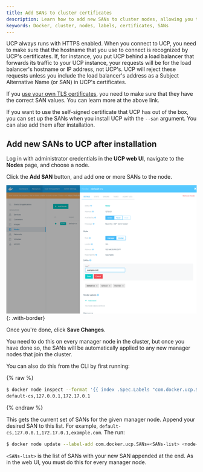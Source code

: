 ```yaml
---
title: Add SANs to cluster certificates
description: Learn how to add new SANs to cluster nodes, allowing you to connect to UCP with a different hostname
keywords: Docker, cluster, nodes, labels, certificates, SANs
---
```


UCP always runs with HTTPS enabled. When you connect to UCP, you need to make
sure that the hostname that you use to connect is recognized by UCP's
certificates. If, for instance, you put UCP behind a load balancer that
forwards its traffic to your UCP instance, your requests will be for the load
balancer's hostname or IP address, not UCP's. UCP will reject these requests
unless you include the load balancer's address as a Subject Alternative Name
(or SAN) in UCP's certificates.

If you [use your own TLS certificates](use-your-own-tls-certificates.md), you
need to make sure that they have the correct SAN values. You can learn more
at the above link.

If you want to use the self-signed certificate that UCP has out of the box, you
can set up the SANs when you install UCP with the `--san` argument. You can
also add them after installation.

## Add new SANs to UCP after installation

Log in with administrator credentials in the **UCP web UI**, navigate to the
**Nodes** page, and choose a node.

Click the **Add SAN** button, and add one or more SANs to the node.

![](../../images/add-sans-to-cluster-1.png){: .with-border}

Once you're done, click **Save Changes**.

You need to do this on every manager node in the cluster, but once you
have done so, the SANs will be automatically applied to any new manager nodes
that join the cluster.

You can also do this from the CLI by first running:

{% raw %}
```bash
$ docker node inspect --format '{{ index .Spec.Labels "com.docker.ucp.SANs" }}' <node-id>
default-cs,127.0.0.1,172.17.0.1
```
{% endraw %}

This gets the current set of SANs for the given manager node. Append your
desired SAN to this list. For example, `default-cs,127.0.0.1,172.17.0.1,example.com`.
The run:

```bash
$ docker node update --label-add com.docker.ucp.SANs=<SANs-list> <node-id>
```

`<SANs-list>` is the list of SANs with your new SAN appended at the end. As in
the web UI, you must do this for every manager node.
